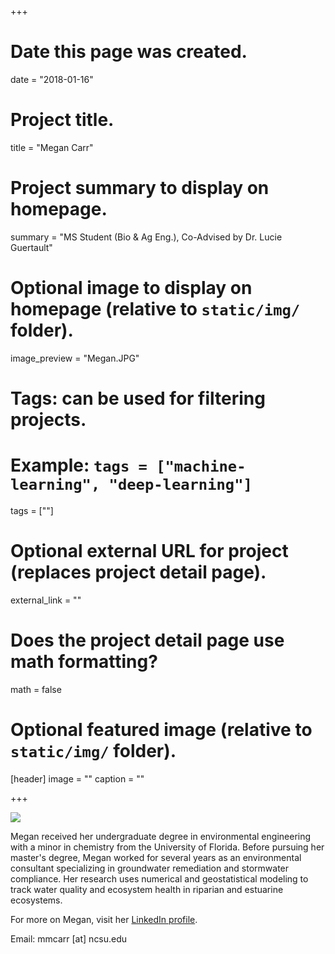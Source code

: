 +++
# Date this page was created.
date = "2018-01-16"

# Project title.
title = "Megan Carr"

# Project summary to display on homepage.
summary = "MS Student (Bio & Ag Eng.), Co-Advised by Dr. Lucie Guertault"

# Optional image to display on homepage (relative to `static/img/` folder).
image_preview = "Megan.JPG"

# Tags: can be used for filtering projects.
# Example: `tags = ["machine-learning", "deep-learning"]`
tags = [""]

# Optional external URL for project (replaces project detail page).
external_link = ""

# Does the project detail page use math formatting?
math = false

# Optional featured image (relative to `static/img/` folder).
[header]
image = ""
caption = ""

+++

![](/img/Megan.JPG)

Megan received her undergraduate degree in environmental engineering with a minor in chemistry from the University of Florida. Before pursuing her master's degree, Megan worked for several years as an environmental consultant specializing in groundwater remediation and stormwater compliance. Her research uses numerical and geostatistical modeling to track water quality and ecosystem health in riparian and estuarine ecosystems.

For more on Megan, visit her [LinkedIn profile](https://www.linkedin.com/in/megan-carr-945b8016a/).  

Email: mmcarr [at] ncsu.edu
